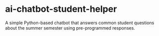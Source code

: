 # ai-chatbot-student-helper
A simple Python-based chatbot that answers common student questions about the summer semester using pre-programmed responses.
